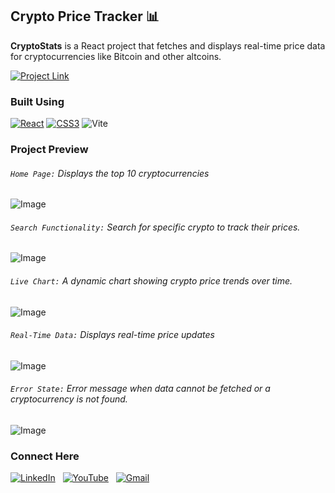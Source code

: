 ## Crypto Price Tracker 📊

**CryptoStats** is a React project that fetches and displays real-time price data for cryptocurrencies like Bitcoin and other altcoins.

[![Project Link](https://img.shields.io/badge/Website%20Link-37a779?style=for-the-badge)]()

### Built Using
[![React](https://img.shields.io/badge/react-%2320232a.svg?&style=for-the-badge&logo=react&logoColor=%2361DAFB)](https://reactjs.org/)
[![CSS3](https://img.shields.io/badge/css3-%231572B6.svg?&style=for-the-badge&logo=css3&logoColor=white)](https://developer.mozilla.org/en-US/docs/Web/CSS)
![Vite](https://img.shields.io/badge/Vite-643EED.svg?style=for-the-badge&logo=vite&logoColor=white)

### Project Preview
###### `Home Page:` Displays the top 10 cryptocurrencies
![Image](https://github.com/user-attachments/assets/63ce50e9-c907-4761-96ea-7fc9d48a819d)

###### `Search Functionality:` Search for specific crypto to track their prices.
![Image](https://github.com/user-attachments/assets/a49c119a-e5c0-44c3-bdf2-ecf09439aff7)

###### `Live Chart:` A dynamic chart showing crypto price trends over time.
![Image](https://github.com/user-attachments/assets/fa615e34-b8be-4e7b-bf1c-182aa85f4778)

###### `Real-Time Data:` Displays real-time price updates
![Image](https://github.com/user-attachments/assets/ad42a948-86d1-4707-81fd-425ba5c8ece0)

###### `Error State:` Error message when data cannot be fetched or a cryptocurrency is not found.
![Image](https://github.com/user-attachments/assets/cd3fb303-e668-4f38-af15-dc9190299343)

### Connect Here
[![LinkedIn](https://img.shields.io/badge/linkedin%20-%230077B5.svg?style=for-the-badge&logo=linkedin&logoColor=white)](https://www.linkedin.com/in/Kishore-SR) &nbsp;
[![YouTube](https://img.shields.io/badge/Youtube-%23FF0000.svg?style=for-the-badge&logo=YouTube&logoColor=white)](https://www.youtube.com/@Kishore-SR) &nbsp;
[![Gmail](https://img.shields.io/badge/Gmail-D14836?style=for-the-badge&logo=gmail&logoColor=white&color=red)](mailto:kishoresr47@gmail.com)
